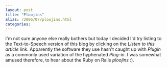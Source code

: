 ```yaml
---
layout: post
title: "Ploojins"
alias: /2006/07/ploojins.html
categories:
---
```

I'm not sure anyone else really bothers but today I decided I'd try listing to the Text-to-Speech version of this blog by clicking on the _Listen to this article_ link. Apparently the software they use hasn't caught up with _Plugin_ as a commonly used variation of the hyphenated _Plug-in_. I was somewhat amused therefore, to hear about the Ruby on Rails _ploojins_ :).

